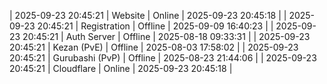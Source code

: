 | 2025-09-23 20:45:21 | Website | Online | 2025-09-23 20:45:18 |
| 2025-09-23 20:45:21 | Registration | Offline | 2025-09-09 16:40:23 |
| 2025-09-23 20:45:21 | Auth Server | Offline | 2025-08-18 09:33:31 |
| 2025-09-23 20:45:21 | Kezan (PvE) | Offline | 2025-08-03 17:58:02 |
| 2025-09-23 20:45:21 | Gurubashi (PvP) | Offline | 2025-08-23 21:44:06 |
| 2025-09-23 20:45:21 | Cloudflare | Online | 2025-09-23 20:45:18 |
